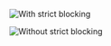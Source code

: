 ![With strict blocking](https://raw.github.com/gorhill/httpswitchboard/master/doc/img/with-strict-blocking.png)


![Without strict blocking](https://raw.github.com/gorhill/httpswitchboard/master/doc/img/without-strict-blocking.png)